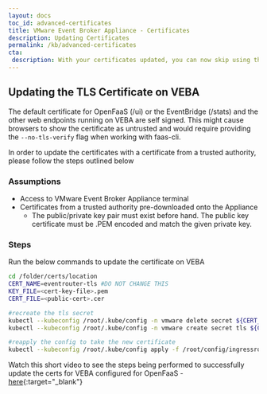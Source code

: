 ```yaml
---
layout: docs
toc_id: advanced-certificates
title: VMware Event Broker Appliance - Certificates
description: Updating Certificates
permalink: /kb/advanced-certificates
cta:
 description: With your certificates updated, you can now skip using the `--tls-no-verify` flag while working with faas-cli.
---
```


## Updating the TLS Certificate on VEBA
 
The default certificate for OpenFaaS (/ui) or the EventBridge (/stats) and the other web endpoints running on VEBA are self signed. This might cause browsers to show the certificate as untrusted and would require providing the `--no-tls-verify` flag when working with faas-cli. 
 
In order to update the certificates with a certificate from a trusted authority, please follow the steps outlined below
 
### Assumptions

* Access to VMware Event Broker Appliance terminal 
* Certificates from a trusted authority pre-downloaded onto the Appliance
    * The public/private key pair must exist before hand. The public key certificate must be .PEM encoded and match the given private key.

### Steps

Run the below commands to update the certificate on VEBA

```bash
cd /folder/certs/location
CERT_NAME=eventrouter-tls #DO NOT CHANGE THIS
KEY_FILE=<cert-key-file>.pem
CERT_FILE=<public-cert>.cer

#recreate the tls secret
kubectl --kubeconfig /root/.kube/config -n vmware delete secret ${CERT_NAME}
kubectl --kubeconfig /root/.kube/config -n vmware create secret tls ${CERT_NAME} --key ${KEY_FILE} --cert ${CERT_FILE}

#reapply the config to take the new certificate
kubectl --kubeconfig /root/.kube/config apply -f /root/config/ingressroute-gateway.yaml
```

Watch this short video to see the steps being performed to successfully update the certs for VEBA configured for OpenFaaS - [here](https://youtu.be/7oMCvxvL2ns){:target="_blank"}
